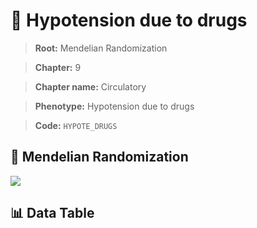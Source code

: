# 🧪 Hypotension due to drugs

> **Root:** Mendelian Randomization

> **Chapter:** 9  

> **Chapter name:** Circulatory

> **Phenotype:** Hypotension due to drugs  

> **Code:** `HYPOTE_DRUGS`

## 🧬 Mendelian Randomization  

<img src="/MR/Figures/Forward/HYPOTE_DRUGS.png"/>

## 📊 Data Table

<CsvTableMRF src="/MR/Data/Forward/HYPOTE_DRUGS.csv"/>
